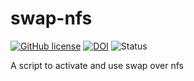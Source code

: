 swap-nfs
========

[![GitHub license](https://sinfallas.files.wordpress.com/2016/02/gpl.png)](https://github.com/sinfallas/swap-nfs/blob/master/LICENSE)
[![DOI](https://zenodo.org/badge/4102/sinfallas/swap-nfs.svg)](https://zenodo.org/badge/latestdoi/4102/sinfallas/swap-nfs)
![Status](https://api.travis-ci.org/sinfallas/swap-nfs.svg) 

A script to activate and use swap over nfs
